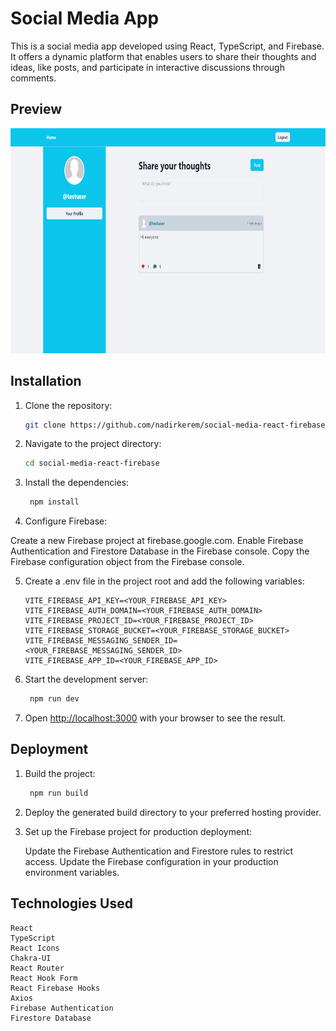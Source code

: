 # Social Media App

This is a social media app developed using React, TypeScript, and Firebase. It offers a dynamic platform that enables users to share their thoughts and ideas, like posts, and participate in interactive discussions through comments.

## Preview

<img src="/social-media-app.jpg" width="640" height="360"/>

## Installation

1. Clone the repository:

   ```bash
   git clone https://github.com/nadirkerem/social-media-react-firebase.git

   ```

2. Navigate to the project directory:

   ```bash
   cd social-media-react-firebase
   ```

3. Install the dependencies:

   ```bash
    npm install
   ```

4. Configure Firebase:

Create a new Firebase project at firebase.google.com.
Enable Firebase Authentication and Firestore Database in the Firebase console.
Copy the Firebase configuration object from the Firebase console.

5. Create a .env file in the project root and add the following variables:

   ```dotenv
   VITE_FIREBASE_API_KEY=<YOUR_FIREBASE_API_KEY>
   VITE_FIREBASE_AUTH_DOMAIN=<YOUR_FIREBASE_AUTH_DOMAIN>
   VITE_FIREBASE_PROJECT_ID=<YOUR_FIREBASE_PROJECT_ID>
   VITE_FIREBASE_STORAGE_BUCKET=<YOUR_FIREBASE_STORAGE_BUCKET>
   VITE_FIREBASE_MESSAGING_SENDER_ID=<YOUR_FIREBASE_MESSAGING_SENDER_ID>
   VITE_FIREBASE_APP_ID=<YOUR_FIREBASE_APP_ID>
   ```

6. Start the development server:

   ```bash
    npm run dev
   ```

7. Open [http://localhost:3000](http://localhost:3000) with your browser to see the result.

## Deployment

1. Build the project:

   ```bash
    npm run build
   ```

2. Deploy the generated build directory to your preferred hosting provider.

3. Set up the Firebase project for production deployment:

   Update the Firebase Authentication and Firestore rules to restrict access.
   Update the Firebase configuration in your production environment variables.

## Technologies Used

    React
    TypeScript
    React Icons
    Chakra-UI
    React Router
    React Hook Form
    React Firebase Hooks
    Axios
    Firebase Authentication
    Firestore Database
